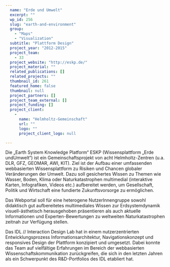 ```yaml
---
  name: "Erde und Umwelt"
  excerpt: ""
  wp_id: 256
  slug: "earth-and-environment"
  group: 
    - "Maps"
    - "Visualization"
  subtitle: "Plattform Design"
  project_year: "2012-2015"
  project_team: 
    - 33
  project_website: "http://eskp.de/"
  project_material: ""
  related_publications: []
  related_projects: ""
  thumbnail_id: 261
  featured_home: false
  thumbnail: null
  project_partners: []
  project_team_external: []
  project_funding: []
  project_client: 
    - 
      name: "Helmholtz-Gemeinschaft"
      url: ""
      logo: ""
      project_client_logo: null

---
```

Die „Earth System Knowledge Platform“ ESKP (Wissensplattform „Erde undUmwelt“) ist ein Gemeinschaftsprojekt von acht Helmholtz-Zentren (u.a. DLR, GFZ, GEOMAR, AWI, KIT). Ziel ist der Aufbau einer umfassenden webbasierten Wissensplattform zu Risiken und Chancen globaler Veränderungen der Umwelt. Dazu soll gesichertes Wissen zu Themen wie Wasser, Boden, Klima oder Naturkatastrophen multimedial (interaktive Karten, Infografiken, Videos etc.) aufbereitet werden, um Gesellschaft, Politik und Wirtschaft eine fundierte Zukunftsvorsorge zu ermöglichen.

Das Webportal soll für eine heterogene NutzerInnengruppe sowohl didaktisch gut aufbereitetes multimediales Wissen zur Erdsystemdynamik visuell-ästhetisch herausgehoben präsentieren als auch aktuelle Informationen und Experten-Bewertungen zu weltweiten Naturkatastrophen zeitnah zur Verfügung stellen.

Das IDL // Interaction Design Lab hat in einem nutzerzentrierten Entwicklungsprozess Informationsarchitektur, Navigationskonzept und responsives Design der Plattform konzipiert und umgesetzt. Dabei konnte das Team auf vielfältige Erfahrungen im Bereich der webbasierten Wissenschaftskommunikation zurückgreifen, die sich in den letzten Jahren als ein Schwerpunkt des R&D-Portfolios des IDL etabliert hat.